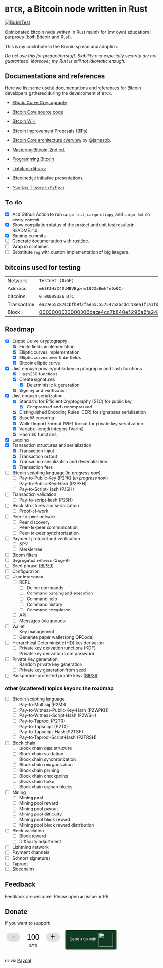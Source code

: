 # `BTCR`, a Bitcoin node written in Rust

[![Build/Test](https://github.com/nicolafiorillo/btcr/workflows/CI/badge.svg)](https://github.com/nicolafiorillo/btcr/actions)

Opinionated bitcoin node written in Rust mainly for (my own) educational purposes (both Bitcoin and Rust).

This is my contribute to the Bitcoin spread and adoption.

_Do not use this for production stuff. Stability and expecially security are not guaranteed._
_Moreover, my Rust is still not idiomatic enough._

## Documentations and references

Here we list some useful documentations and references for Bitcoin developers gathered during the development of `BTCR`.

- [Elliptic Curve Cryptography](docs/ecc/)
- [Bitcoin Core source code](https://github.com/bitcoin)
- [Bitcoin Wiki](https://en.bitcoin.it/wiki/Main_Page)
- [Bitcoin Improvement Proposals (BIPs)](https://github.com/bitcoin/bips)
- [Bitcoin Core architecture overview](https://jameso.be/dev++2018/#1) by [@jamesob](https://twitter.com/jamesob).

- [Mastering Bitcoin, 2nd ed.](https://github.com/bitcoinbook/bitcoinbook)
- [Programming Bitcoin](https://github.com/jimmysong/programmingbitcoin)
- [Libbitcoin library](https://github.com/libbitcoin/libbitcoin-system/wiki)

- [Bitcoinedge initiative](https://bitcoinedge.org/presentations) presentations.
- [Number Theory in Python](https://github.com/Robert-Campbell-256/Number-Theory-Python)

## To do

- [X] Add Github Action to run `cargo test`, `cargo clippy`, and `cargo fmt` on every commit.
- [X] Show compilation status of the project and unit test results in README.md.
- [X] Signing commits.
- [ ] Generate documentation with rustdoc.
- [ ] Wrap in container.
- [ ] Substitute `rug` with custom implementation of big integers.
<!-- - [ ] Add Github Action to run `cargo doc` and publish the documentation to Github Pages.
- [ ] Add Github Action to run `cargo audit` on every commit.
- [ ] Add Github Action to run `cargo bench` on every commit. -->

## bitcoins used for testing

| | |
|----------|----------|
|Network|`Testnet (0x6F)`|
|Address|`mh5KJHiC4DcMBVBgxnx18J2mBmk4n9o9Cr`|
|bitcoins|`0.00009326 BTC`|
|Transaction|[`ea27e55c870cbfb9f2fae55255754752bcdd718ea1f1a1fd6c16f7112fd69c2d`](https://live.blockcypher.com/btc-testnet/tx/ea27e55c870cbfb9f2fae55255754752bcdd718ea1f1a1fd6c16f7112fd69c2d/)|
|Block|[0000000000000006dace4cc7b840e5296a6fa248957b89e87c912d7f3bb396c1](https://live.blockcypher.com/btc-testnet/block/0000000000000006dace4cc7b840e5296a6fa248957b89e87c912d7f3bb396c1/)|

## Roadmap

- [X] Elliptic Curve Cryptography
  - [X] Finite fields implementation
  - [X] Elliptic curves implementation
  - [X] Elliptic curves over finite fields
  - [X] Bitcoin elliptic curve
- [X] Just enough private/public key cryptography and hash functions
  - [X] Hash256 functions
  - [X] Create signatures
    - [X] Deterministic k generation
  - [X] Signing and verification
- [X] Just enough serialization
  - [X] Standard for Efficient Cryptography (SEC) for public key
    - [X] Compressed and uncompressed
  - [X] Distinguished Encoding Rules (DER) for signatures serialization 
  - [X] Base58 encoding
  - [X] Wallet Import Format (WIF) format for private key serialization
  - [X] Variable-length integers (VarInt)
  - [X] Hash160 functions
- [X] Logging
- [X] Transaction structures and serialization
  - [X] Transaction input
  - [X] Transaction output
  - [X] Transaction serialization and deserialization
  - [X] Transaction fees
- [ ] Bitcoin scripting language (_*in progress now*_)
  - [ ] Pay-to-Public-Key (P2PK) (_*in progress now*_)
  - [ ] Pay-to-Public-Key-Hash (P2PKH)
  - [ ] Pay-to-Script-Hash (P2SH)
- [ ] Transaction validation
  - [ ] Pay-to-script-hash (P2SH)
- [ ] Block structures and serialization
  - [ ] Proof-of-work
- [ ] Peer-to-peer network
  - [ ] Peer discovery
  - [ ] Peer-to-peer communication
  - [ ] Peer-to-peer synchronization
- [ ] Payment protocol and verification
  - [ ] SPV
  - [ ] Merkle tree
- [ ] Bloom filters
- [ ] Segregated witness (Segwit)
- [ ] Seed phrase ([BIP39](https://github.com/bitcoin/bips/blob/master/bip-0039.mediawiki))
- [ ] Configuration
- [ ] User interfaces
  - [ ] REPL
    - [ ] Define commands
    - [ ] Command parsing and execution
    - [ ] Command help
    - [ ] Command history
    - [ ] Command completion
  - [ ] API
  - [ ] Messages (via queues)
- [ ] Wallet
  - [ ] Key management
  - [ ] Generate paper wallet (png QRCode)
- [ ] Hierarchical Deterministic (HD) key derivation
  - [ ] Private key derivation functions (KDF)
  - [ ] Private key derivation from password
- [ ] Private Key generation
  - [ ] Random private key generation
  - [ ] Private key generation from seed
- [ ] Passphrase-protected private keys ([BIP38](https://github.com/bitcoin/bips/blob/master/bip-0038.mediawiki))

### other (scattered) topics beyond the roadmap
- [ ] Bitcoin scripting language
  - [ ] Pay-to-Multisig (P2MS)
  - [ ] Pay-to-Witness-Public-Key-Hash (P2WPKH)
  - [ ] Pay-to-Witness-Script-Hash (P2WSH)
  - [ ] Pay-to-Taproot (P2TR)
  - [ ] Pay-to-Tapscript (P2TS)
  - [ ] Pay-to-Tapscript-Hash (P2TSH)
  - [ ] Pay-to-Taproot-Script-Hash (P2TRSH)
- [ ] Block chain
  - [ ] Block chain data structure
  - [ ] Block chain validation
  - [ ] Block chain synchronization
  - [ ] Block chain reorganization
  - [ ] Block chain pruning
  - [ ] Block chain checkpoints
  - [ ] Block chain forks
  - [ ] Block chain orphan blocks
- [ ] Mining
  - [ ] Mining pool
  - [ ] Mining pool reward
  - [ ] Mining pool payout
  - [ ] Mining pool difficulty
  - [ ] Mining pool block reward
  - [ ] Mining pool block reward distribution
- [ ] Block validation
  - [ ] Block reward
  - [ ] Difficulty adjustment
- [ ] Lightning network
- [ ] Payment channels
- [ ] Schnorr signatures
- [ ] Taproot
- [ ] Sidechains
<!-- - [ ] Drivechain -->

## Feedback

Feedback are welcome! Please open an issue or PR.

## Donate

If you want to support:

<style> .btcpay-form { display: inline-flex; align-items: center; justify-content: center; } .btcpay-form--inline { flex-direction: row; } .btcpay-form--block { flex-direction: column; } .btcpay-form--inline .submit { margin-left: 15px; } .btcpay-form--block select { margin-bottom: 10px; } .btcpay-form .btcpay-custom-container{ text-align: center; }.btcpay-custom { display: flex; align-items: center; justify-content: center; } .btcpay-form .plus-minus { cursor:pointer; font-size:25px; line-height: 25px; background: #DFE0E1; height: 30px; width: 45px; border:none; border-radius: 60px; margin: auto 5px; display: inline-flex; justify-content: center; } .btcpay-form select { -moz-appearance: none; -webkit-appearance: none; appearance: none; color: currentColor; background: transparent; border:1px solid transparent; display: block; padding: 1px; margin-left: auto; margin-right: auto; font-size: 11px; cursor: pointer; } .btcpay-form select:hover { border-color: #ccc; } .btcpay-form option { color: #000; background: rgba(0,0,0,.1); } .btcpay-input-price { -moz-appearance: textfield; border: none; box-shadow: none; text-align: center; font-size: 25px; margin: auto; border-radius: 5px; line-height: 35px; background: #fff; }.btcpay-input-price::-webkit-outer-spin-button, .btcpay-input-price::-webkit-inner-spin-button { -webkit-appearance: none; margin: 0; } </style>
<form method="POST" action="https://priorato.btcpayserver.it/api/v1/invoices" class="btcpay-form btcpay-form--inline">
  <input type="hidden" name="storeId" value="6ZWNeeMiCdJcAPGVtBG31NMGK3dHjg1xweuMMyGKUsVA" />
  <input type="hidden" name="notifyEmail" value="nicola.fiorillo@gmail.com" />
  <div class="btcpay-custom-container">
    <div class="btcpay-custom">
      <button class="plus-minus" type="button" data-type="-" data-step="1" data-min="100" data-max="1000">-</button>
      <input class="btcpay-input-price" type="number" name="price" min="100" max="1000" step="1" value="100" data-price="100" style="width:3em;" />
      <button class="plus-minus" type="button" data-type="+" data-step="1" data-min="100" data-max="1000">+</button>
    </div>
    <select name="currency">
      <option value="SATS" selected>SATS</option>
      <option value="USD">USD</option>
      <option value="GBP">GBP</option>
      <option value="EUR">EUR</option>
      <option value="BTC">BTC</option>
    </select>
  </div>
<button type="submit" class="submit" name="submit" style="min-width:168px;min-height:46px;border-radius:4px;border-style:none;background-color:#0f3b21;cursor:pointer;" title="Pay with BTCPay Server, a Self-Hosted Bitcoin Payment Processor"><span style="color:#fff">Send a tip with</span>
<img src="https://priorato.btcpayserver.it/img/paybutton/logo.svg" style="height:46px;display:inline-block;padding:5% 0 5% 5px;vertical-align:middle;">
</button></form>
<script>
    function handlePlusMinus(event) {
        event.preventDefault();
        const root = event.target.closest('.btcpay-form');
        const el = root.querySelector('.btcpay-input-price');
        const step = parseInt(event.target.dataset.step) || 1;
        const min = parseInt(event.target.dataset.min) || 1;
        const max = parseInt(event.target.dataset.max);
        const type = event.target.dataset.type;
        const price = parseInt(el.value) || min;
        if (type === '-') {
            el.value = price - step < min ? min : price - step;
        } else if (type === '+') {
            el.value = price + step > max ? max : price + step;
        }
    }
    document.querySelectorAll(".btcpay-form .plus-minus").forEach(function(el) {
        if (!el.dataset.initialized) {
            el.addEventListener('click', handlePlusMinus);
            el.dataset.initialized = true;
        }
    });
    
    function handlePriceInput(event) {
        event.preventDefault();
        const root = event.target.closest('.btcpay-form');
        const price = parseInt(event.target.dataset.price);
        if (isNaN(event.target.value)) root.querySelector('.btcpay-input-price').value = price;
        const min = parseInt(event.target.getAttribute('min')) || 1;
        const max = parseInt(event.target.getAttribute('max'));
        if (event.target.value < min) {
            event.target.value = min;
        } else if (event.target.value > max) { 
            event.target.value = max;
        }
    }
    document.querySelectorAll(".btcpay-form .btcpay-input-price").forEach(function(el) {
        if (!el.dataset.initialized) {
            el.addEventListener('input', handlePriceInput);
            el.dataset.initialized = true;
        }
    });
</script>

or via [Paypal](https://paypal.me/nicolafiorillo)
